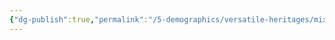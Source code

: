 ```yaml
---
{"dg-publish":true,"permalink":"/5-demographics/versatile-heritages/mixed-lineage/fey-lineage/","noteIcon":""}
---
```


